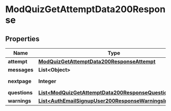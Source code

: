 

# ModQuizGetAttemptData200Response


## Properties

| Name | Type | Description | Notes |
|------------ | ------------- | ------------- | -------------|
|**attempt** | [**ModQuizGetAttemptData200ResponseAttempt**](ModQuizGetAttemptData200ResponseAttempt.md) |  |  |
|**messages** | **List&lt;Object&gt;** |  |  |
|**nextpage** | **Integer** | next page number |  |
|**questions** | [**List&lt;ModQuizGetAttemptData200ResponseQuestionsInner&gt;**](ModQuizGetAttemptData200ResponseQuestionsInner.md) |  |  |
|**warnings** | [**List&lt;AuthEmailSignupUser200ResponseWarningsInner&gt;**](AuthEmailSignupUser200ResponseWarningsInner.md) |  |  [optional] |



